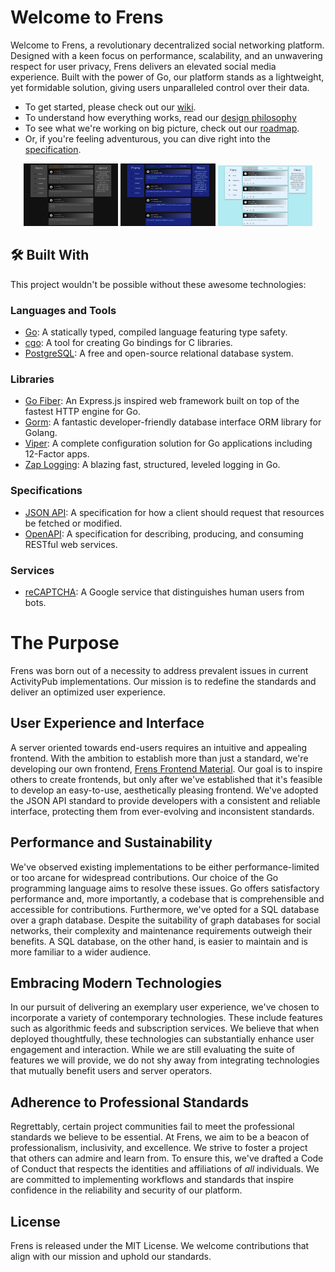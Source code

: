 # Welcome to Frens

Welcome to Frens, a revolutionary decentralized social networking platform. Designed with a keen focus on performance, scalability, and an unwavering respect for user privacy, Frens delivers an elevated social media experience. Built with the power of Go, our platform stands as a lightweight, yet formidable solution, giving users unparalleled control over their data.

- To get started, please check out our [wiki](https://github.com/bwoff11/frens/wiki).
- To understand how everything works, read our [design philosophy](https://github.com/bwoff11/frens/wiki/Design-Philosophy)
- To see what we're working on big picture, check out our [roadmap](https://github.com/users/bwoff11/projects/2/views/1).
- Or, if you're feeling adventurous, you can dive right into the [specification](https://github.com/bwoff11/frens/blob/main/docs/swagger.yaml).

<p align="center">
  <img src="./assets/Demo1.png" alt="demo1" width="30%">
  <img src="./assets/Demo2.png" alt="demo2" width="30%">
  <img src="./assets/Demo3.png" alt="demo3" width="30%">
</p>

## 🛠 Built With

This project wouldn't be possible without these awesome technologies:

### Languages and Tools

- [Go](https://golang.org/): A statically typed, compiled language featuring type safety.
- [cgo](https://golang.org/cmd/cgo/): A tool for creating Go bindings for C libraries.
- [PostgreSQL](https://www.postgresql.org/): A free and open-source relational database system.

### Libraries

- [Go Fiber](https://github.com/gofiber/fiber): An Express.js inspired web framework built on top of the fastest HTTP engine for Go.
- [Gorm](https://gorm.io/): A fantastic developer-friendly database interface ORM library for Golang.
- [Viper](https://github.com/spf13/viper): A complete configuration solution for Go applications including 12-Factor apps.
- [Zap Logging](https://github.com/uber-go/zap): A blazing fast, structured, leveled logging in Go.

### Specifications

- [JSON API](https://jsonapi.org/): A specification for how a client should request that resources be fetched or modified.
- [OpenAPI](https://swagger.io/specification/): A specification for describing, producing, and consuming RESTful web services.

### Services

- [reCAPTCHA](https://www.google.com/recaptcha/about/): A Google service that distinguishes human users from bots.

# The Purpose

Frens was born out of a necessity to address prevalent issues in current ActivityPub implementations. Our mission is to redefine the standards and deliver an optimized user experience.

## User Experience and Interface

A server oriented towards end-users requires an intuitive and appealing frontend. With the ambition to establish more than just a standard, we're developing our own frontend, [Frens Frontend Material](https://github.com/bwoff11/frens-frontend-material). Our goal is to inspire others to create frontends, but only after we've established that it's feasible to develop an easy-to-use, aesthetically pleasing frontend. We've adopted the JSON API standard to provide developers with a consistent and reliable interface, protecting them from ever-evolving and inconsistent standards.

## Performance and Sustainability

We've observed existing implementations to be either performance-limited or too arcane for widespread contributions. Our choice of the Go programming language aims to resolve these issues. Go offers satisfactory performance and, more importantly, a codebase that is comprehensible and accessible for contributions. Furthermore, we've opted for a SQL database over a graph database. Despite the suitability of graph databases for social networks, their complexity and maintenance requirements outweigh their benefits. A SQL database, on the other hand, is easier to maintain and is more familiar to a wider audience.

## Embracing Modern Technologies

In our pursuit of delivering an exemplary user experience, we've chosen to incorporate a variety of contemporary technologies. These include features such as algorithmic feeds and subscription services. We believe that when deployed thoughtfully, these technologies can substantially enhance user engagement and interaction. While we are still evaluating the suite of features we will provide, we do not shy away from integrating technologies that mutually benefit users and server operators.

## Adherence to Professional Standards

Regrettably, certain project communities fail to meet the professional standards we believe to be essential. At Frens, we aim to be a beacon of professionalism, inclusivity, and excellence. We strive to foster a project that others can admire and learn from. To ensure this, we've drafted a Code of Conduct that respects the identities and affiliations of _all_ individuals. We are committed to implementing workflows and standards that inspire confidence in the reliability and security of our platform.

## License

Frens is released under the MIT License. We welcome contributions that align with our mission and uphold our standards.
